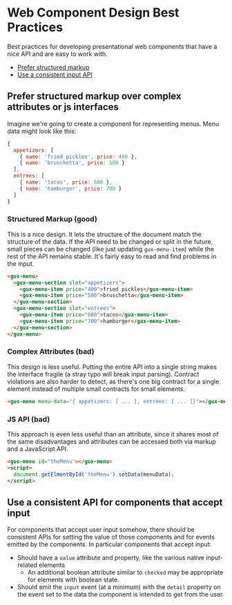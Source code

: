 # Web Component Design Best Practices

Best practices for developing presentational web components that have a nice API and are easy to work with.

 - [Prefer structured markup](#markdown-header-prefer-structured-markup-over-complex-attributes-over-js-interfaces)
 - [Use a consistent input API](#markdown-header-use-a-consistent-api-for-components-that-accept-input)

## Prefer structured markup over complex attributes or js interfaces

Imagine we're going to create a component for representing menus. Menu data might look like this:

```javascript
{
  appetizers: [
    { name: 'fried pickles', price: 400 },
    { name: 'bruschetta', price: 500 }
  ],
  entrees: [
    { name: 'tacos', price: 600 },
    { name: 'hamburger', price: 700 }
  ]
}
```

### Structured Markup (good)

This is a nice design. It lets the structure of the document match the structure of the data. If the API
need to be changed or split in the future, small pieces can be changed (like just updating `gux-menu-item`) while
the rest of the API remains stable. It's fairly easy to read and find problems in the input.

```html
<gux-menu>
  <gux-menu-section slot="appetizers">
    <gux-menu-item price="400">fried pickles</gux-menu-item>
    <gux-menu-item price="500">bruschetta</gux-menu-item>
  </gux-menu-section>
  <gux-menu-section slot="entrees">
    <gux-menu-item price="600">tacos</gux-menu-item>
    <gux-menu-item price="700">hamburger</gux-menu-item>
  </gux-menu-section>
</gux-menu>
```

### Complex Attributes (bad)

This design is less useful. Putting the entire API into a single string makes the interface fragile (a stray typo
will break input parsing). Contract violations are also harder to detect, as there's one big contract for a single
element instead of multiple small contracts for small elements.

```html
<gux-menu menu-data="{ appetizers: [ ... ], entrees: [ ... ]}"></gux-menu>
```

### JS API (bad)

This approach is even less useful than an attribute, since it shares most of the same disadvantages and
attributes can be accessed both via markup and a JavaScript API.

```html
<gux-menu id="theMenu"></gux-menu>
<script>
  document.getElmentById('theMenu').setData(menuData);
</script>
```

## Use a consistent API for components that accept input

For components that accept user input somehow, there should be consistent APIs for setting the value of
those components and for events emitted by the components. In particular components that accept input:

- Should have a `value` attribute and property, like the various native input-related elements
  - An additional boolean attribute similar to `checked` may be appropriate for elements with boolean state.
- Should emit the `input` event (at a minimum) with the `detail` property on the event set to the data the
component is intended to get from the user.
